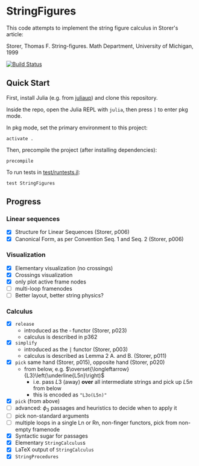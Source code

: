 # StringFigures

This code attempts to implement the string figure calculus in Storer's article:

Storer, Thomas F. String-figures. Math Department, University of Michigan, 1999

[![Build Status](https://github.com/abraunst/StringFigures.jl/actions/workflows/CI.yml/badge.svg?branch=main)](https://github.com/abraunst/StringFigures.jl/actions/workflows/CI.yml?query=branch%3Amain)

## Quick Start

First, install Julia (e.g. from [juliaup](https://github.com/JuliaLang/juliaup)) and clone this repository.

Inside the repo, open the Julia REPL with `julia`, then press `]` to enter pkg mode.

In pkg mode, set the primary environment to this project:

```
activate .
```

Then, precompile the project (after installing dependencies):

```
precompile
```

To run tests in [test/runtests.jl](./test/runtests.jl):

```
test StringFigures
```


## Progress

### Linear sequences

- [x] Structure for Linear Sequences (Storer, p006)
- [x] Canonical Form, as per Convention Seq. 1 and Seq. 2 (Storer, p006)

### Visualization

- [x] Elementary visualization (no crossings)
- [x] Crossings visualization
- [x] only plot active frame nodes
- [ ] multi-loop framenodes
- [ ] Better layout, better string physics?

### Calculus

- [x] `release`
  - introduced as the $\square$ functor (Storer, p023)
  - calculus is described in p362
- [x] `simplify` <!-- extend (hands to absorb slack), see p003 -->
  - introduced as the $\mid$ functor (Storer, p003)
  - calculus is described as Lemma 2 A. and B. (Storer, p011)
- [x] `pick` same hand (Storer, p015), opposite hand (Storer, p020)
  - from below, e.g. $\overset{\longleftarrow}{L3}\left(\underline{L5n}\right)$
    - i.e. pass $L3$ (away) **over** all intermediate strings and pick up $L5n$ from below
    - this is encoded as `"L3o(L5n)"`
- [X] `pick` (from above)
- [ ] advanced: $\phi_3$ passages and heuristics to decide when to apply it
- [ ] pick non-standard arguments
- [ ] multiple loops in a single Ln or Rn, non-finger functors, pick from non-empty framenode
- [x] Syntactic sugar for passages
- [x] Elementary `StringCalculus`s
- [x] LaTeX output of `StringCalculus`
- [x] `StringProcedures`
